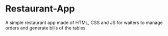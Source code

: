 # Restaurant-App

A simple restaurant app made of HTML, CSS and JS for waiters to manage orders and generate bills of the tables.
